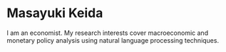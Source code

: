# Masayuki Keida

I am an economist. My research interests cover macroeconomic and monetary
policy analysis using natural language processing techniques.
